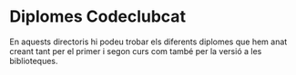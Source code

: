 Diplomes Codeclubcat
====================

En aquests directoris hi podeu trobar els diferents diplomes que hem anat creant tant per el primer i segon curs com també per la versió a les biblioteques.


